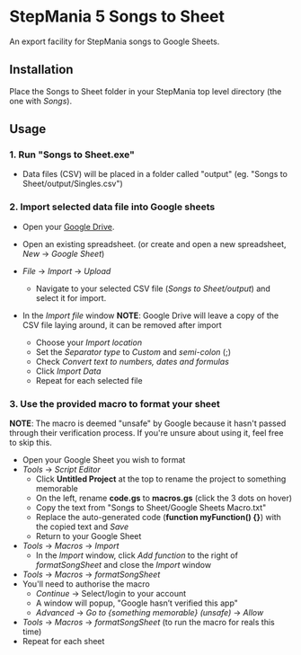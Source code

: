 # StepMania 5 Songs to Sheet

An export facility for StepMania songs to Google Sheets.

## Installation

Place the Songs to Sheet folder in your StepMania top level directory (the one with _Songs_).

## Usage

### 1. Run "Songs to Sheet.exe"
* Data files (CSV) will be placed in a folder called "output" (eg. "Songs to Sheet/output/Singles.csv")

### 2. Import selected data file into Google sheets
* Open your [Google Drive](https://drive.google.com).
* Open an existing spreadsheet. (or create and open a new spreadsheet, _New_ -> _Google Sheet_)
* _File_ -> _Import_ -> _Upload_
   * Navigate to your selected CSV file (_Songs to Sheet/output_) and select it for import.
* In the _Import file_ window
__NOTE__: Google Drive will leave a copy of the CSV file laying around, it can be removed after import

   * Choose your _Import location_
   * Set the _Separator type_ to _Custom_ and _semi-colon_ (;)
   * Check _Convert text to numbers, dates and formulas_
   * Click _Import Data_
   * Repeat for each selected file

### 3. Use the provided macro to format your sheet
__NOTE__: The macro is deemed "unsafe" by Google because it hasn't passed through their verification process.
If you're unsure about using it, feel free to skip this.

* Open your Google Sheet you wish to format
* _Tools_ -> _Script Editor_
   * Click __Untitled Project__ at the top to rename the project to something memorable
   * On the left, rename __code.gs__ to __macros.gs__ (click the 3 dots on hover)
   * Copy the text from "Songs to Sheet/Google Sheets Macro.txt"
   * Replace the auto-generated code (__function myFunction() {}__) with the copied text and _Save_
   * Return to your Google Sheet
* _Tools_ -> _Macros_ -> _Import_
   * In the _Import_ window, click _Add function_ to the right of _formatSongSheet_ and close the _Import_ window
* _Tools_ -> _Macros_ -> _formatSongSheet_
* You'll need to authorise the macro
   * _Continue_ -> Select/login to your account
   * A window will popup, "Google hasn’t verified this app"
   * _Advanced_ -> _Go to {something memorable} (unsafe)_ -> _Allow_
* _Tools_ -> _Macros_ -> _formatSongSheet_ (to run the macro for reals this time)
* Repeat for each sheet
